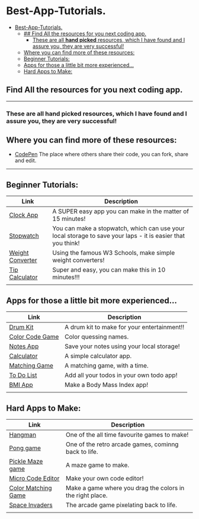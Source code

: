 # Best-App-Tutorials.

- [Best-App-Tutorials.](#best-app-tutorials)
  - [## Find All the resources for you next coding app.](#-find-all-the-resources-for-you-next-coding-app)
    - [These are all **hand picked** resources, which I have found and I assure you, they are very successful!](#these-are-all-hand-picked-resources-which-i-have-found-and-i-assure-you-they-are-very-successful)
  - [Where you can find more of these resources:](#where-you-can-find-more-of-these-resources)
  - [Beginner Tutorials:](#beginner-tutorials)
  - [Apps for those a little bit more experienced...](#apps-for-those-a-little-bit-more-experienced)
  - [Hard Apps to Make:](#hard-apps-to-make)
## Find All the resources for you next coding app.
----------------------------------------------------------------

### These are all **hand picked** resources, which I have found and I assure you, they are very successful!

## Where you can find more of these resources:
- [CodePen]() The place where others share their code, you can fork, share and edit.

---------------------------------------------------------------

## Beginner Tutorials:

| Link                                                                              | Description                                                                                                 |
| --------------------------------------------------------------------------------- | ----------------------------------------------------------------------------------------------------------- |
| [Clock App](https://codepen.io/afarrar/pen/JRaEjP)                                | A SUPER easy app you can make in the matter of 15 minutes!                                                  |
| [Stopwatch](https://codepen.io/cathydutton/pen/GBcvo)                             | You can make a stopwatch, which can use your local storage to save your laps - it is easier that you think! |
| [Weight Converter](https://www.w3schools.com/howto/howto_js_weight_converter.asp) | Using the famous W3 Schools, make simple weight converters!                                                 |
| [Tip Calculator](https://codepen.io/voula12/pen/djrZGw?editors=0010)              | Super and easy, you can make this in 10 minutes!!!                                                          |
|                                                                                   |                                                                                                             |

## Apps for those a little bit more experienced...

| Link                                                                    | Description                                 |
| ----------------------------------------------------------------------- | ------------------------------------------- |
| [Drum Kit](https://codepen.io/amdsouza92/pen/xdooWa?editors=1010)       | A drum kit to make for your entertainment!! |
| [Color Code Game](https://codepen.io/itsmhuang/pen/oxaReK?editors=0010) | Color quessing names.                       |
| [Notes App](https://eqdn.tech/html5-note-app-tutorial/)                 | Save your notes using your local storage!   |
| [Calculator](https://codepen.io/lalwanivikas/pen/eZxjqo?editors=0010)   | A simple calculator app.                    |
| [Matching Game](https://codepen.io/cathydutton/pen/avYKeM?editors=1010) | A matching game, with a time.               |
| [To Do List](https://codepen.io/sagar27/pen/MoBoKP?editors=0010)        | Add all your todos in your own todo app!    |
| [BMI App](https://codepen.io/beale2017/pen/JjdXVqw?editors=0010)        | Make a Body Mass Index app!                 |
|                                                                         |                                             |

## Hard Apps to Make:

| Link                                                                                 | Description                                               |
| ------------------------------------------------------------------------------------ | --------------------------------------------------------- |
| [Hangman](https://codepen.io/cathydutton/pen/ldazc?editors=0010)                     | One of the all time favourite games to make!              |
| [Pong game](https://codepen.io/gdube/pen/JybxxZ?editors=0010)                        | One of the retro arcade games, cominng back to life.      |
| [Pickle Maze game](https://codepen.io/TheCodeDepository/pen/jKBaoN?editors=0010)     | A maze game to make.                                      |
| [Micro Code Editor](https://codepen.io/kazzkiq/pen/xGXaKR?editors=0110)              | Make your own code editor!                                |
| [Color Matching Game](https://codepen.io/coder787/pen/KKadYZp?editors=0010)          | Make a game where you drag the colors in the right place. |
| [Space Invaders](https://codeheir.com/2019/03/17/how-to-code-space-invaders-1978-7/) | The arcade game pixelating back to life.                  |
|                                                                                      |
